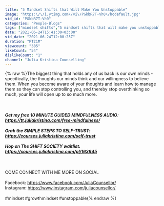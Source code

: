 ```yaml
---
title: "5 Mindset Shifts that Will Make You Unstoppable"
image: "https:\/\/i.ytimg.com\/vi\/PGkbR7T-Vh0\/hqdefault.jpg"
vid_id: "PGkbR7T-Vh0"
categories: "People-Blogs"
tags: ["mindset shifts","5 mindset shifts that will make you unstoppable","5 truths that will make you unstoppable"]
date: "2021-06-24T15:41:30+03:00"
vid_date: "2021-06-24T12:00:25Z"
duration: "PT21M"
viewcount: "385"
likeCount: "54"
dislikeCount: "1"
channel: "Julia Kristina Counselling"
---
```

{% raw %}The biggest thing that holds any of us back is our own minds - specifically, the thoughts our minds think and our willingness to believe them. When you become aware of your thoughts and learn how to manage them so they can stop controlling you, and thereby stop overthinking so much, your life will open up to so much more. <br /><br />_______________________________________<br /><br />Get my free 10 MINUTE GUIDED MINDFULNESS AUDIO: <a rel="nofollow" target="blank" href="https://tt.juliakristina.com/free-mindfulness/">https://tt.juliakristina.com/free-mindfulness/</a><br /><br />Grab the SIMPLE STEPS TO SELF-TRUST: <a rel="nofollow" target="blank" href="https://courses.juliakristina.com/self-trust">https://courses.juliakristina.com/self-trust</a><br /><br />Hop on The SHIFT SOCIETY waitlist: <a rel="nofollow" target="blank" href="https://courses.juliakristina.com/pl/163945">https://courses.juliakristina.com/pl/163945</a><br /><br />_______________________________________<br /><br />COME CONNECT WITH ME MORE ON SOCIAL<br /><br />Facebook: <a rel="nofollow" target="blank" href="https://www.facebook.com/JuliaCounsellor/">https://www.facebook.com/JuliaCounsellor/</a><br />Instagram: <a rel="nofollow" target="blank" href="https://www.instagram.com/juliacounsellor/">https://www.instagram.com/juliacounsellor/</a><br /><br />#mindset #growthmindset #unstoppable{% endraw %}
